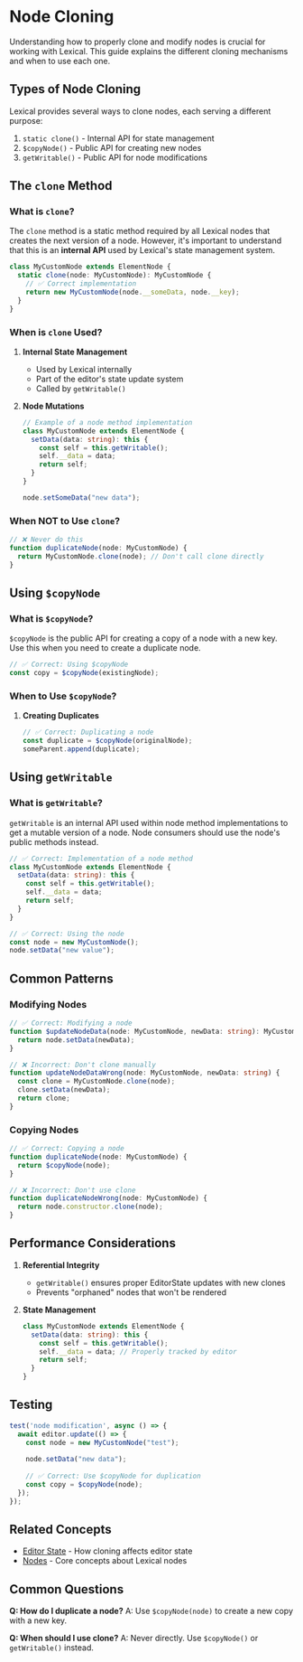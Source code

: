 # Node Cloning

Understanding how to properly clone and modify nodes is crucial for working with Lexical. This guide explains the different cloning mechanisms and when to use each one.

## Types of Node Cloning

Lexical provides several ways to clone nodes, each serving a different purpose:

1. `static clone()` - Internal API for state management
2. `$copyNode()` - Public API for creating new nodes
3. `getWritable()` - Public API for node modifications

## The `clone` Method

### What is `clone`?

The `clone` method is a static method required by all Lexical nodes that creates the next version of a node. However, it's important to understand that this is an **internal API** used by Lexical's state management system.

```typescript
class MyCustomNode extends ElementNode {
  static clone(node: MyCustomNode): MyCustomNode {
    // ✅ Correct implementation
    return new MyCustomNode(node.__someData, node.__key);
  }
}
```

### When is `clone` Used?

1. **Internal State Management**
   - Used by Lexical internally
   - Part of the editor's state update system
   - Called by `getWritable()`

2. **Node Mutations**
   ```typescript
   // Example of a node method implementation
   class MyCustomNode extends ElementNode {
     setData(data: string): this {
       const self = this.getWritable();
       self.__data = data;
       return self;
     }
   }

   node.setSomeData("new data");
   ```

### When NOT to Use `clone`?

```typescript
// ❌ Never do this
function duplicateNode(node: MyCustomNode) {
  return MyCustomNode.clone(node); // Don't call clone directly
}
```

## Using `$copyNode`

### What is `$copyNode`?

`$copyNode` is the public API for creating a copy of a node with a new key. Use this when you need to create a duplicate node.

```typescript
// ✅ Correct: Using $copyNode
const copy = $copyNode(existingNode);
```

### When to Use `$copyNode`?

1. **Creating Duplicates**
   ```typescript
   // ✅ Correct: Duplicating a node
   const duplicate = $copyNode(originalNode);
   someParent.append(duplicate);
   ```

## Using `getWritable`

### What is `getWritable`?

`getWritable` is an internal API used within node method implementations to get a mutable version of a node. Node consumers should use the node's public methods instead.

```typescript
// ✅ Correct: Implementation of a node method
class MyCustomNode extends ElementNode {
  setData(data: string): this {
    const self = this.getWritable();
    self.__data = data;
    return self;
  }
}

// ✅ Correct: Using the node
const node = new MyCustomNode();
node.setData("new value");
```

## Common Patterns

### Modifying Nodes

```typescript
// ✅ Correct: Modifying a node
function $updateNodeData(node: MyCustomNode, newData: string): MyCustomNode {
  return node.setData(newData);
}

// ❌ Incorrect: Don't clone manually
function updateNodeDataWrong(node: MyCustomNode, newData: string) {
  const clone = MyCustomNode.clone(node);
  clone.setData(newData);
  return clone;
}
```

### Copying Nodes

```typescript
// ✅ Correct: Copying a node
function duplicateNode(node: MyCustomNode) {
  return $copyNode(node);
}

// ❌ Incorrect: Don't use clone
function duplicateNodeWrong(node: MyCustomNode) {
  return node.constructor.clone(node);
}
```

## Performance Considerations

1. **Referential Integrity**
   - `getWritable()` ensures proper EditorState updates with new clones
   - Prevents "orphaned" nodes that won't be rendered

2. **State Management**
   ```typescript
   class MyCustomNode extends ElementNode {
     setData(data: string): this {
       const self = this.getWritable();
       self.__data = data; // Properly tracked by editor
       return self;
     }
   }
   ```

## Testing

```typescript
test('node modification', async () => {
  await editor.update(() => {
    const node = new MyCustomNode("test");
    
    node.setData("new data");
    
    // ✅ Correct: Use $copyNode for duplication
    const copy = $copyNode(node);
  });
});
```

## Related Concepts

- [Editor State](editor-state.md) - How cloning affects editor state
- [Nodes](nodes.md) - Core concepts about Lexical nodes

## Common Questions

**Q: How do I duplicate a node?**
A: Use `$copyNode(node)` to create a new copy with a new key.

**Q: When should I use clone?**
A: Never directly. Use `$copyNode()` or `getWritable()` instead. 